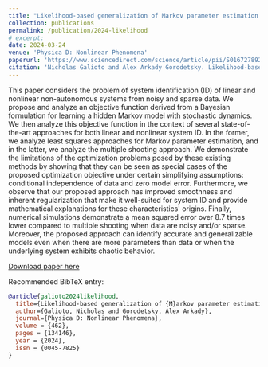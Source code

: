 ```yaml
---
title: "Likelihood-based generalization of Markov parameter estimation and multiple shooting objectives in system identification"
collection: publications
permalink: /publication/2024-likelihood
# excerpt:
date: 2024-03-24
venue: 'Physica D: Nonlinear Phenomena'
paperurl: 'https://www.sciencedirect.com/science/article/pii/S0167278924000976'
citation: 'Nicholas Galioto and Alex Arkady Gorodetsky. Likelihood-based generalization of Markov parameter estimation and multiple shooting objectives in system identification. <i>Physica D: Nonlinear Phenomena</i>, 462:134146, 2024.'
---
```


This paper considers the problem of system identification (ID) of linear and nonlinear non-autonomous systems from noisy and sparse data. We propose and analyze an objective function derived from a Bayesian formulation for learning a hidden Markov model with stochastic dynamics. We then analyze this objective function in the context of several state-of-the-art approaches for both linear and nonlinear system ID. In the former, we analyze least squares approaches for Markov parameter estimation, and in the latter, we analyze the multiple shooting approach. We demonstrate the limitations of the optimization problems posed by these existing methods by showing that they can be seen as special cases of the proposed optimization objective under certain simplifying assumptions: conditional independence of data and zero model error. Furthermore, we observe that our proposed approach has improved smoothness and inherent regularization that make it well-suited for system ID and provide mathematical explanations for these characteristics' origins. Finally, numerical simulations demonstrate a mean squared error over 8.7 times lower compared to multiple shooting when data are noisy and/or sparse. Moreover, the proposed approach can identify accurate and generalizable models even when there are more parameters than data or when the underlying system exhibits chaotic behavior.

[Download paper here](http://ngalioto.github.io/files/galioto2024likelihood.pdf)

Recommended BibTeX entry:
```bibtex
@article{galioto2024likelihood,
  title={Likelihood-based generalization of {M}arkov parameter estimation and multiple shooting objectives in system identification},
  author={Galioto, Nicholas and Gorodetsky, Alex Arkady},
  journal={Physica D: Nonlinear Phenomena},
  volume = {462},
  pages = {134146},
  year = {2024},
  issn = {0045-7825}
}
```
